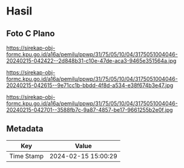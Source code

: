# Hasil

## Foto C Plano

https://sirekap-obj-formc.kpu.go.id/a16a/pemilu/ppwp/31/75/05/10/04/3175051004046-20240215-042422--2d848b31-c10e-47de-aca3-9465e351564a.jpg

https://sirekap-obj-formc.kpu.go.id/a16a/pemilu/ppwp/31/75/05/10/04/3175051004046-20240215-042615--9e71cc1b-bbdd-4f8d-a534-e38f674b3e47.jpg

https://sirekap-obj-formc.kpu.go.id/a16a/pemilu/ppwp/31/75/05/10/04/3175051004046-20240215-042701--3588fb7c-9a87-4857-be17-9661255b2e0f.jpg


## Metadata

| Key        | Value               |
| ---------- | ------------------- |
| Time Stamp | 2024-02-15 15:00:29 |



